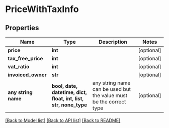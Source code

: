 # PriceWithTaxInfo


## Properties
Name | Type | Description | Notes
------------ | ------------- | ------------- | -------------
**price** | **int** |  | [optional] 
**tax_free_price** | **int** |  | [optional] 
**vat_ratio** | **int** |  | [optional] 
**invoiced_owner** | **str** |  | [optional] 
**any string name** | **bool, date, datetime, dict, float, int, list, str, none_type** | any string name can be used but the value must be the correct type | [optional]

[[Back to Model list]](../README.md#documentation-for-models) [[Back to API list]](../README.md#documentation-for-api-endpoints) [[Back to README]](../README.md)


